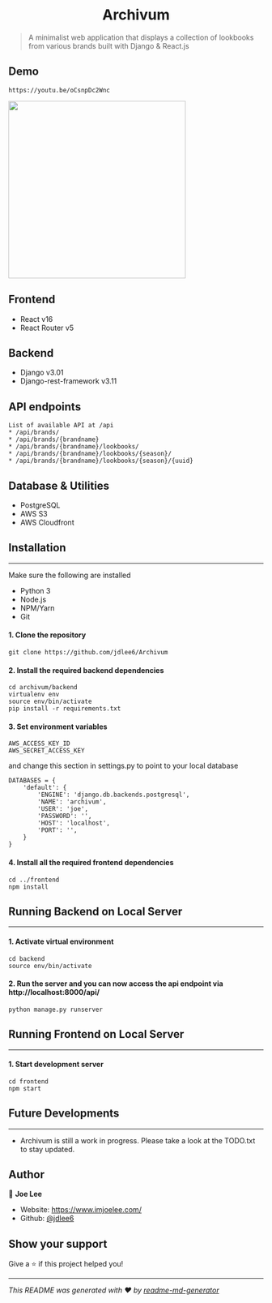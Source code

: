 <h1 align="center">Archivum</h1>
<p>
</p>

> A minimalist web application that displays a collection of lookbooks from various brands built with Django & React.js

## Demo

```
https://youtu.be/oCsnpDc2Wnc
```

<img src="https://i.imgur.com/MR6V4hG.jpg" width="350">

## Frontend

- React v16
- React Router v5

## Backend

- Django v3.01
- Django-rest-framework v3.11

## API endpoints

```
List of available API at /api
* /api/brands/
* /api/brands/{brandname}
* /api/brands/{brandname}/lookbooks/
* /api/brands/{brandname}/lookbooks/{season}/
* /api/brands/{brandname}/lookbooks/{season}/{uuid}
```

## Database & Utilities

- PostgreSQL
- AWS S3
- AWS Cloudfront

## Installation

---

Make sure the following are installed

- Python 3
- Node.js
- NPM/Yarn
- Git

#### 1. Clone the repository

```
git clone https://github.com/jdlee6/Archivum
```

#### 2. Install the required backend dependencies

```
cd archivum/backend
virtualenv env
source env/bin/activate
pip install -r requirements.txt
```

#### 3. Set environment variables

```
AWS_ACCESS_KEY_ID
AWS_SECRET_ACCESS_KEY
```

and change this section in settings.py to point to your local database

```
DATABASES = {
    'default': {
        'ENGINE': 'django.db.backends.postgresql',
        'NAME': 'archivum',
        'USER': 'joe',
        'PASSWORD': '',
        'HOST': 'localhost',
        'PORT': '',
    }
}
```

#### 4. Install all the required frontend dependencies

```
cd ../frontend
npm install
```

## Running Backend on Local Server

---

#### 1. Activate virtual environment

```
cd backend
source env/bin/activate
```

#### 2. Run the server and you can now access the api endpoint via http://localhost:8000/api/

```
python manage.py runserver
```

## Running Frontend on Local Server

---

#### 1. Start development server

```
cd frontend
npm start
```

## Future Developments

---

- Archivum is still a work in progress. Please take a look at the TODO.txt to stay updated.

## Author

👤 **Joe Lee**

- Website: https://www.imjoelee.com/
- Github: [@jdlee6](https://github.com/jdlee6)

## Show your support

Give a ⭐️ if this project helped you!

---

_This README was generated with ❤️ by [readme-md-generator](https://github.com/kefranabg/readme-md-generator)_

```

```

